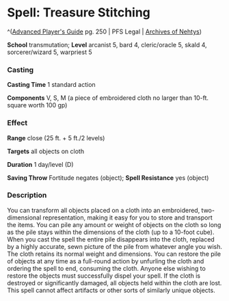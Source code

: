 # Spell: Treasure Stitching

^([Advanced Player's Guide][ss-treasure-stitching] pg. 250 | PFS Legal | [Archives of Nehtys][sn-treasure-stitching])

**School** transmutation; **Level** arcanist 5, bard 4, cleric/oracle 5, skald 4, sorcerer/wizard 5, warpriest 5

### Casting

**Casting Time** 1 standard action

**Components** V, S, M (a piece of embroidered cloth no larger than 10-ft. square worth 100 gp)

### Effect

**Range** close (25 ft. + 5 ft./2 levels)

**Targets** all objects on cloth

**Duration** 1 day/level (D)

**Saving Throw** Fortitude negates (object); **Spell Resistance** yes (object)

### Description

You can transform all objects placed on a cloth into an embroidered, two-dimensional representation, making it easy for you to store and transport the items. You can pile any amount or weight of objects on the cloth so long as the pile stays within the dimensions of the cloth (up to a 10-foot cube). When you cast the spell the entire pile disappears into the cloth, replaced by a highly accurate, sewn picture of the pile from whatever angle you wish. The cloth retains its normal weight and dimensions. You can restore the pile of objects at any time as a full-round action by unfurling the cloth and ordering the spell to end, consuming the cloth. Anyone else wishing to restore the objects must successfully dispel your spell. If the cloth is destroyed or significantly damaged, all objects held within the cloth are lost. This spell cannot affect artifacts or other sorts of similarly unique objects.

[ss-treasure-stitching]: http://paizo.com/pathfinderRPG/v57
[sn-treasure-stitching]: http://www.archivesofnethys.com/SpellDisplay.aspx?ItemName=Treasure%20Stitching